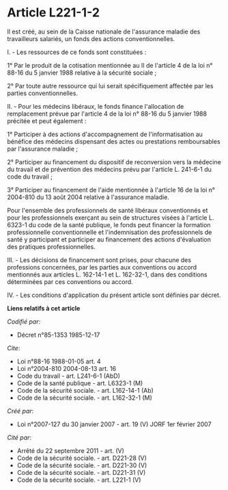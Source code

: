 # Article L221-1-2

Il est créé, au sein de la Caisse nationale de l'assurance maladie des travailleurs salariés, un fonds des actions
conventionnelles.

I. - Les ressources de ce fonds sont constituées :

1° Par le produit de la cotisation mentionnée au II de l'article 4 de la loi n° 88-16 du 5 janvier 1988 relative à la
sécurité sociale ;

2° Par toute autre ressource qui lui serait spécifiquement affectée par les parties conventionnelles.

II. - Pour les médecins libéraux, le fonds finance l'allocation de remplacement prévue par l'article 4 de la loi n° 88-16 du
5 janvier 1988 précitée et peut également :

1° Participer à des actions d'accompagnement de l'informatisation au bénéfice des médecins dispensant des actes ou
prestations remboursables par l'assurance maladie ;

2° Participer au financement du dispositif de reconversion vers la médecine du travail et de prévention des médecins prévu
par l'article L. 241-6-1 du code du travail ;

3° Participer au financement de l'aide mentionnée à l'article 16 de la loi n° 2004-810 du 13 août 2004 relative à l'assurance
maladie.

Pour l'ensemble des professionnels de santé libéraux conventionnés et pour les professionnels exerçant au sein de structures
visées à l'article L. 6323-1 du code de la santé publique, le fonds peut financer la formation professionnelle
conventionnelle et l'indemnisation des professionnels de santé y participant et participer au financement des  actions
d'évaluation des pratiques professionnelles.

III. - Les décisions de financement sont prises, pour chacune des professions concernées, par les parties aux conventions ou
accord mentionnés aux articles L. 162-14-1 et L. 162-32-1, dans des conditions déterminées par ces conventions ou accord.

IV. - Les conditions d'application du présent article sont définies par décret.

**Liens relatifs à cet article**

_Codifié par_:

  - Décret n°85-1353 1985-12-17

_Cite_:

  - Loi n°88-16 1988-01-05 art. 4
  - Loi n°2004-810 2004-08-13 art. 16
  - Code du travail - art. L241-6-1 (AbD)
  - Code de la santé publique - art. L6323-1 (M)
  - Code de la sécurité sociale. - art. L162-14-1 (Ab)
  - Code de la sécurité sociale. - art. L162-32-1 (M)

_Créé par_:

  - Loi n°2007-127 du 30 janvier 2007 - art. 19 (V) JORF 1er février 2007

_Cité par_:

  - Arrêté du 22 septembre 2011 - art. (V)
  - Code de la sécurité sociale. - art. D221-28 (V)
  - Code de la sécurité sociale. - art. D221-30 (V)
  - Code de la sécurité sociale. - art. D221-31 (V)
  - Code de la sécurité sociale. - art. L221-1 (V)
